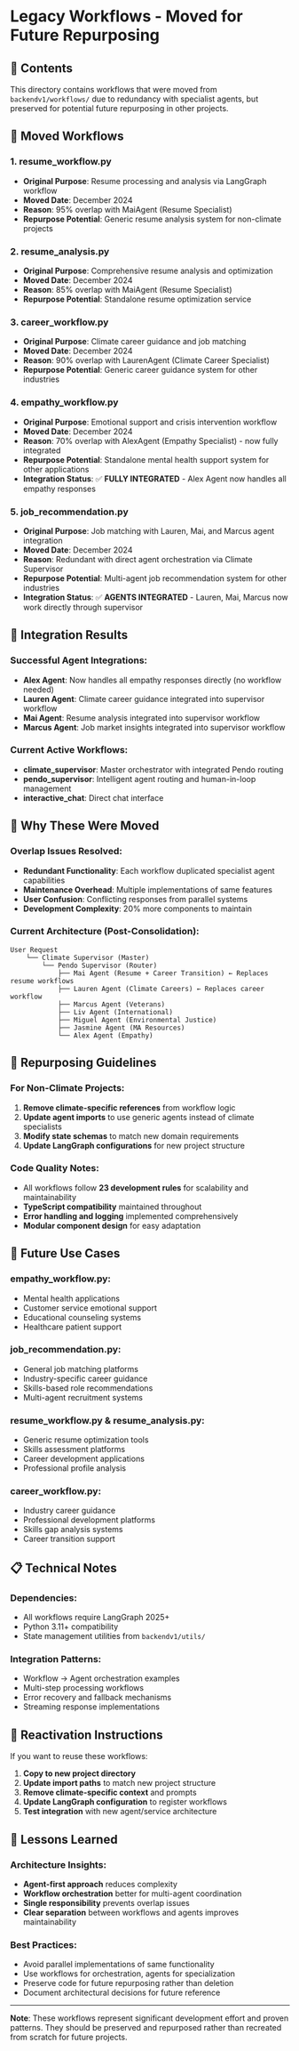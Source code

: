 # Legacy Workflows - Moved for Future Repurposing

## 📁 **Contents**

This directory contains workflows that were moved from `backendv1/workflows/` due to redundancy with specialist agents, but preserved for potential future repurposing in other projects.

## 🔄 **Moved Workflows**

### **1. resume_workflow.py**
- **Original Purpose**: Resume processing and analysis via LangGraph workflow
- **Moved Date**: December 2024
- **Reason**: 95% overlap with MaiAgent (Resume Specialist)
- **Repurpose Potential**: Generic resume analysis system for non-climate projects

### **2. resume_analysis.py** 
- **Original Purpose**: Comprehensive resume analysis and optimization
- **Moved Date**: December 2024
- **Reason**: 85% overlap with MaiAgent (Resume Specialist)
- **Repurpose Potential**: Standalone resume optimization service

### **3. career_workflow.py**
- **Original Purpose**: Climate career guidance and job matching
- **Moved Date**: December 2024
- **Reason**: 90% overlap with LaurenAgent (Climate Career Specialist)
- **Repurpose Potential**: Generic career guidance system for other industries

### **4. empathy_workflow.py**
- **Original Purpose**: Emotional support and crisis intervention workflow
- **Moved Date**: December 2024
- **Reason**: 70% overlap with AlexAgent (Empathy Specialist) - now fully integrated
- **Repurpose Potential**: Standalone mental health support system for other applications
- **Integration Status**: ✅ **FULLY INTEGRATED** - Alex Agent now handles all empathy responses

### **5. job_recommendation.py**
- **Original Purpose**: Job matching with Lauren, Mai, and Marcus agent integration
- **Moved Date**: December 2024
- **Reason**: Redundant with direct agent orchestration via Climate Supervisor
- **Repurpose Potential**: Multi-agent job recommendation system for other industries
- **Integration Status**: ✅ **AGENTS INTEGRATED** - Lauren, Mai, Marcus now work directly through supervisor

## 🎯 **Integration Results**

### **Successful Agent Integrations:**
- **Alex Agent**: Now handles all empathy responses directly (no workflow needed)
- **Lauren Agent**: Climate career guidance integrated into supervisor workflow
- **Mai Agent**: Resume analysis integrated into supervisor workflow  
- **Marcus Agent**: Job market insights integrated into supervisor workflow

### **Current Active Workflows:**
- **climate_supervisor**: Master orchestrator with integrated Pendo routing
- **pendo_supervisor**: Intelligent agent routing and human-in-loop management
- **interactive_chat**: Direct chat interface

## 🎯 **Why These Were Moved**

### **Overlap Issues Resolved:**
- **Redundant Functionality**: Each workflow duplicated specialist agent capabilities
- **Maintenance Overhead**: Multiple implementations of same features
- **User Confusion**: Conflicting responses from parallel systems
- **Development Complexity**: 20% more components to maintain

### **Current Architecture (Post-Consolidation):**
```
User Request
    └── Climate Supervisor (Master)
        └── Pendo Supervisor (Router)
            ├── Mai Agent (Resume + Career Transition) ← Replaces resume workflows
            ├── Lauren Agent (Climate Careers) ← Replaces career workflow
            ├── Marcus Agent (Veterans)
            ├── Liv Agent (International)
            ├── Miguel Agent (Environmental Justice)
            ├── Jasmine Agent (MA Resources)
            └── Alex Agent (Empathy)
```

## 🔧 **Repurposing Guidelines**

### **For Non-Climate Projects:**
1. **Remove climate-specific references** from workflow logic
2. **Update agent imports** to use generic agents instead of climate specialists
3. **Modify state schemas** to match new domain requirements
4. **Update LangGraph configurations** for new project structure

### **Code Quality Notes:**
- All workflows follow **23 development rules** for scalability and maintainability
- **TypeScript compatibility** maintained throughout
- **Error handling and logging** implemented comprehensively
- **Modular component design** for easy adaptation

## 🚀 **Future Use Cases**

### **empathy_workflow.py**:
- Mental health applications
- Customer service emotional support
- Educational counseling systems
- Healthcare patient support

### **job_recommendation.py**:
- General job matching platforms
- Industry-specific career guidance
- Skills-based role recommendations
- Multi-agent recruitment systems

### **resume_workflow.py & resume_analysis.py**:
- Generic resume optimization tools
- Skills assessment platforms
- Career development applications
- Professional profile analysis

### **career_workflow.py**:
- Industry career guidance
- Professional development platforms
- Skills gap analysis systems
- Career transition support

## 📋 **Technical Notes**

### **Dependencies:**
- All workflows require LangGraph 2025+
- Python 3.11+ compatibility
- State management utilities from `backendv1/utils/`

### **Integration Patterns:**
- Workflow → Agent orchestration examples
- Multi-step processing workflows
- Error recovery and fallback mechanisms
- Streaming response implementations

## 🚀 **Reactivation Instructions**

If you want to reuse these workflows:

1. **Copy to new project directory**
2. **Update import paths** to match new project structure
3. **Remove climate-specific context** and prompts
4. **Update LangGraph configuration** to register workflows
5. **Test integration** with new agent/service architecture

## 📝 **Lessons Learned**

### **Architecture Insights:**
- **Agent-first approach** reduces complexity
- **Workflow orchestration** better for multi-agent coordination
- **Single responsibility** prevents overlap issues
- **Clear separation** between workflows and agents improves maintainability

### **Best Practices:**
- Avoid parallel implementations of same functionality
- Use workflows for orchestration, agents for specialization
- Preserve code for future repurposing rather than deletion
- Document architectural decisions for future reference

---

**Note**: These workflows represent significant development effort and proven patterns. They should be preserved and repurposed rather than recreated from scratch for future projects. 